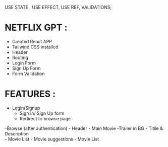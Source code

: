 USE STATE , USE EFFECT, USE REF, VALIDATIONS;

# NETFLIX GPT :

- Created React APP
- Tailwind CSS installed
- Header
- Routing
- Login Form
- Sign Up Form
- Form Validation






# FEATURES :

- Login/Signup
    - Sign in/ Sign Up form
    - Redirect to browse page

-Browse (after authentication)
    - Header
    - Main Movie
        -Trailer in BG
        - Titile & Description  
        - Movie List
        - Movie suggestions
            - Movie List  
